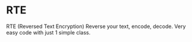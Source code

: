 # RTE
RTE (Reversed Text Encryption) Reverse your text, encode, decode. Very easy code with just 1 simple class.
